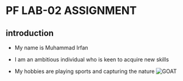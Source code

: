 # **PF LAB-02 ASSIGNMENT**

## introduction
- My name is Muhammad Irfan
* I am an ambitious individual who is keen to acquire new skills
+ My hobbies are playing sports and capturing the nature
  ![GOAT](https://github.com/user-attachments/assets/0117598a-f967-4e80-80c3-af5fd2666b02)
 
